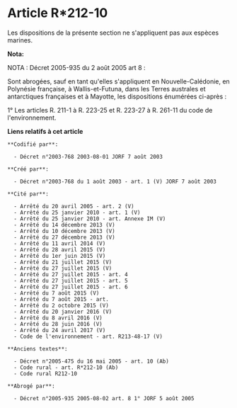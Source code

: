 # Article R*212-10

Les dispositions de la présente section ne s'appliquent pas aux espèces marines.

**Nota:**

NOTA : Décret 2005-935 du 2 août 2005 art 8 :

Sont abrogées, sauf en tant qu'elles s'appliquent en Nouvelle-Calédonie, en Polynésie française, à Wallis-et-Futuna, dans les
Terres australes et antarctiques françaises et à Mayotte, les dispositions énumérées ci-après :

1° Les articles R. 211-1 à R. 223-25 et R. 223-27 à R. 261-11 du code de l'environnement.

**Liens relatifs à cet article**

	**Codifié par**:

	  - Décret n°2003-768 2003-08-01 JORF 7 août 2003

	**Créé par**:

	  - Décret n°2003-768 du 1 août 2003 - art. 1 (V) JORF 7 août 2003

	**Cité par**:

	  - Arrêté du 20 avril 2005 - art. 2 (V)
	  - Arrêté du 25 janvier 2010 - art. 1 (V)
	  - Arrêté du 25 janvier 2010 - art. Annexe IM (V)
	  - Arrêté du 14 décembre 2013 (V)
	  - Arrêté du 10 décembre 2013 (V)
	  - Arrêté du 27 décembre 2013 (V)
	  - Arrêté du 11 avril 2014 (V)
	  - Arrêté du 28 avril 2015 (V)
	  - Arrêté du 1er juin 2015 (V)
	  - Arrêté du 21 juillet 2015 (V)
	  - Arrêté du 27 juillet 2015 (V)
	  - Arrêté du 27 juillet 2015 - art. 4
	  - Arrêté du 27 juillet 2015 - art. 5
	  - Arrêté du 27 juillet 2015 - art. 6
	  - Arrêté du 7 août 2015 (V)
	  - Arrêté du 7 août 2015 - art.
	  - Arrêté du 2 octobre 2015 (V)
	  - Arrêté du 20 janvier 2016 (V)
	  - Arrêté du 8 avril 2016 (V)
	  - Arrêté du 28 juin 2016 (V)
	  - Arrêté du 24 avril 2017 (V)
	  - Code de l'environnement - art. R213-48-17 (V)

	**Anciens textes**:

	  - Décret n°2005-475 du 16 mai 2005 - art. 10 (Ab)
	  - Code rural - art. R*212-10 (Ab)
	  - Code rural R212-10

	**Abrogé par**:

	  - Décret n°2005-935 2005-08-02 art. 8 1° JORF 5 août 2005
